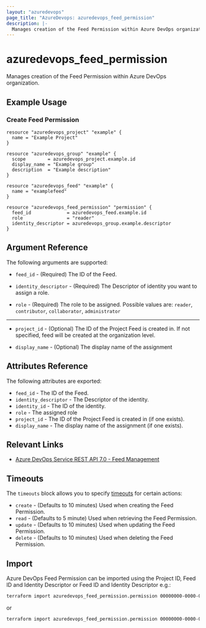 ```yaml
---
layout: "azuredevops"
page_title: "AzureDevops: azuredevops_feed_permission"
description: |-
  Manages creation of the Feed Permission within Azure DevOps organization.
---
```


# azuredevops_feed_permission

Manages creation of the Feed Permission within Azure DevOps organization.

## Example Usage

### Create Feed Permission
```hcl
resource "azuredevops_project" "example" {
  name = "Example Project"
}

resource "azuredevops_group" "example" {
  scope        = azuredevops_project.example.id
  display_name = "Example group"
  description  = "Example description"
}

resource "azuredevops_feed" "example" {
  name = "examplefeed"
}

resource "azuredevops_feed_permission" "permission" {
  feed_id             = azuredevops_feed.example.id
  role                = "reader"
  identity_descriptor = azuredevops_group.example.descriptor
}
```


## Argument Reference

The following arguments are supported:

* `feed_id` - (Required) The ID of the Feed.

* `identity_descriptor` - (Required) The Descriptor of identity you want to assign a role.

* `role` - (Required) The role to be assigned. Possible values are: `reader`, `contributor`, `collaborator`, `administrator`

---

* `project_id` - (Optional) The ID of the Project Feed is created in. If not specified, feed will be created at the organization level.

* `display_name` - (Optional) The display name of the assignment

## Attributes Reference

The following attributes are exported:

* `feed_id` - The ID of the Feed.
* `identity_descriptor` - The Descriptor of  the identity.
* `identity_id` - The ID of the identity.
* `role` - The assigned role
* `project_id` - The ID of the Project Feed is created in (if one exists).
* `display_name` - The display name of the assignment (if one exists).

## Relevant Links

- [Azure DevOps Service REST API 7.0 - Feed Management](https://learn.microsoft.com/en-us/rest/api/azure/devops/artifacts/feed-management?view=azure-devops-rest-7.0)

## Timeouts

The `timeouts` block allows you to specify [timeouts](https://developer.hashicorp.com/terraform/language/resources/syntax#operation-timeouts) for certain actions:

* `create` - (Defaults to 10 minutes) Used when creating the Feed Permission.
* `read` - (Defaults to 5 minute) Used when retrieving the Feed Permission.
* `update` - (Defaults to 10 minutes) Used when updating the Feed Permission.
* `delete` - (Defaults to 10 minutes) Used when deleting the Feed Permission.

## Import

Azure DevOps Feed Permission can be imported using the Project ID, Feed ID and Identity Descriptor or Feed ID and Identity Descriptor e.g.:

```sh
terraform import azuredevops_feed_permission.permission 00000000-0000-0000-0000-000000000000/00000000-0000-0000-0000-000000000000/vssgp.xxxxxxxxxxxxxxxxxxxxxxxxxxxxxx
```

or 

```sh
terraform import azuredevops_feed_permission.permission 00000000-0000-0000-0000-000000000000/vssgp.xxxxxxxxxxxxxxxxxxxxxxxxxxxxxx
```
